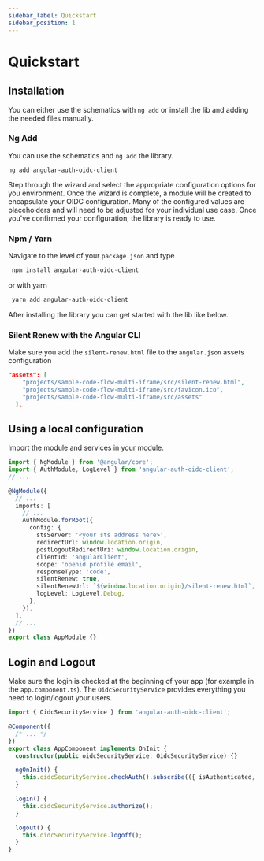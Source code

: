 ```yaml
---
sidebar_label: Quickstart
sidebar_position: 1
---
```


# Quickstart

## Installation

You can either use the schematics with `ng add` or install the lib and adding the needed files manually.

### Ng Add

You can use the schematics and `ng add` the library.

```
ng add angular-auth-oidc-client
```

Step through the wizard and select the appropriate configuration options for you environment. Once the wizard is complete, a module will be created to encapsulate your OIDC configuration. Many of the configured values are placeholders and will need to be adjusted for your individual use case. Once you've confirmed your configuration, the library is ready to use.

### Npm / Yarn

Navigate to the level of your `package.json` and type

```ts
 npm install angular-auth-oidc-client
```

or with yarn

```ts
 yarn add angular-auth-oidc-client
```

After installing the library you can get started with the lib like below.

### Silent Renew with the Angular CLI

Make sure you add the `silent-renew.html` file to the `angular.json` assets configuration

```json
"assets": [
    "projects/sample-code-flow-multi-iframe/src/silent-renew.html",
    "projects/sample-code-flow-multi-iframe/src/favicon.ico",
    "projects/sample-code-flow-multi-iframe/src/assets"
  ],
```

## Using a local configuration

Import the module and services in your module.

```ts
import { NgModule } from '@angular/core';
import { AuthModule, LogLevel } from 'angular-auth-oidc-client';
// ...

@NgModule({
  // ...
  imports: [
    // ...
    AuthModule.forRoot({
      config: {
        stsServer: '<your sts address here>',
        redirectUrl: window.location.origin,
        postLogoutRedirectUri: window.location.origin,
        clientId: 'angularClient',
        scope: 'openid profile email',
        responseType: 'code',
        silentRenew: true,
        silentRenewUrl: `${window.location.origin}/silent-renew.html`,
        logLevel: LogLevel.Debug,
      },
    }),
  ],
  // ...
})
export class AppModule {}
```

## Login and Logout

Make sure the login is checked at the beginning of your app (for example in the `app.component.ts`). The `OidcSecurityService` provides everything you need to login/logout your users.

```ts
import { OidcSecurityService } from 'angular-auth-oidc-client';

@Component({
  /* ... */
})
export class AppComponent implements OnInit {
  constructor(public oidcSecurityService: OidcSecurityService) {}

  ngOnInit() {
    this.oidcSecurityService.checkAuth().subscribe(({ isAuthenticated, userData}) => /* ... */);
  }

  login() {
    this.oidcSecurityService.authorize();
  }

  logout() {
    this.oidcSecurityService.logoff();
  }
}
```
